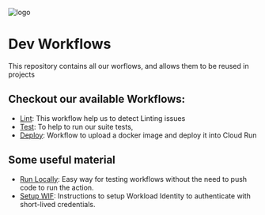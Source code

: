 ![logo](https://i.imgur.com/0ubZWC7.png)

# Dev Workflows 
This repository contains all our worflows, and allows them to be reused in projects

## Checkout our available Workflows:
- [Lint](./docs/lint.md): This workflow help us to detect Linting issues
- [Test](./docs/test.md): To help to run our suite tests, 
- [Deploy](./docs/deploy.md): Workflow to upload a docker image and deploy it into Cloud Run


## Some useful material
- [Run Locally](./docs/run_locally.md): Easy way for testing workflows without the need to push code to run the action.
- [Setup WIF](./docs/setup_wif.md): Instructions to setup Workload Identity to authenticate with short-lived credentials.


  
  
  

